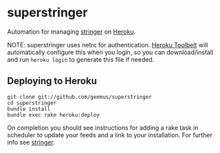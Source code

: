 # superstringer

Automation for managing [stringer](https://github.com/swanson/stringer) on [Heroku](https://heroku.com).

NOTE: superstringer uses netrc for authentication. [Heroku Toolbelt](https://toolbelt.heroku.com) will automatically configure this when you login, so you can download/install and run `heroku login` to generate this file if needed.

## Deploying to Heroku

```term
git clone git://github.com/geemus/superstringer
cd superstringer
bundle install
bundle exec rake heroku:deploy
```

On completion you should see instructions for adding a rake task in scheduler to update your feeds and a link to your installation. For further info see [stringer](https://github.com/swanson/stringer).
